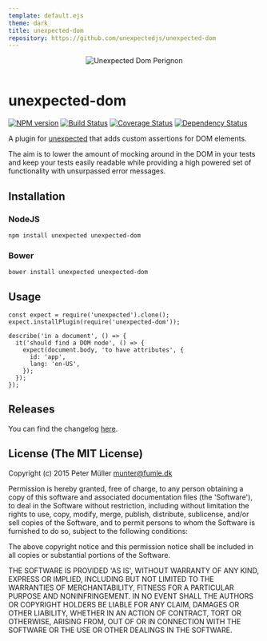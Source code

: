 ```yaml
---
template: default.ejs
theme: dark
title: unexpected-dom
repository: https://github.com/unexpectedjs/unexpected-dom
---
```


<div style="text-align: center; padding-bottom: 16px">
  <img src="https://raw.githubusercontent.com/unexpectedjs/unexpected-dom/master/documentation/unexpectedDom.jpg" alt="Unexpected Dom Perignon">
</div>

# unexpected-dom

[![NPM version](https://badge.fury.io/js/unexpected-dom.svg)](http://badge.fury.io/js/unexpected-dom)
[![Build Status](https://travis-ci.org/unexpectedjs/unexpected-dom.svg?branch=master)](https://travis-ci.org/unexpectedjs/unexpected-dom)
[![Coverage Status](https://img.shields.io/coveralls/unexpectedjs/unexpected-dom.svg?style=flat)](https://coveralls.io/r/unexpectedjs/unexpected-dom?branch=master)
[![Dependency Status](https://david-dm.org/unexpectedjs/unexpected-dom.svg)](https://david-dm.org/unexpectedjs/unexpected-dom)

A plugin for [unexpected](https://unexpectedjs.github.io/) that adds custom assertions for DOM elements.

The aim is to lower the amount of mocking around in the DOM in your tests and keep your tests easily readable while providing a high powered set of functionality with unsurpassed error messages.

## Installation

### NodeJS

```
npm install unexpected unexpected-dom
```

### Bower

```
bower install unexpected unexpected-dom
```

## Usage

```js#evaluate:false
const expect = require('unexpected').clone();
expect.installPlugin(require('unexpected-dom'));

describe('in a document', () => {
  it('should find a DOM node', () => {
    expect(document.body, 'to have attributes', {
      id: 'app',
      lang: 'en-US',
    });
  });
});
```

## Releases

You can find the changelog [here](https://github.com/unexpectedjs/unexpected/blob/master/CHANGELOG.md).

## License (The MIT License)

Copyright (c) 2015 Peter Müller [munter@fumle.dk](mailto:munter@fumle.dk)

Permission is hereby granted, free of charge, to any person obtaining a copy of this software and associated documentation files (the 'Software'), to deal in the Software without restriction, including without limitation the rights to use, copy, modify, merge, publish, distribute, sublicense, and/or sell copies of the Software, and to permit persons to whom the Software is furnished to do so, subject to the following conditions:

The above copyright notice and this permission notice shall be included in all copies or substantial portions of the Software.

THE SOFTWARE IS PROVIDED 'AS IS', WITHOUT WARRANTY OF ANY KIND, EXPRESS OR IMPLIED, INCLUDING BUT NOT LIMITED TO THE WARRANTIES OF MERCHANTABILITY, FITNESS FOR A PARTICULAR PURPOSE AND NONINFRINGEMENT. IN NO EVENT SHALL THE AUTHORS OR COPYRIGHT HOLDERS BE LIABLE FOR ANY CLAIM, DAMAGES OR OTHER LIABILITY, WHETHER IN AN ACTION OF CONTRACT, TORT OR OTHERWISE, ARISING FROM, OUT OF OR IN CONNECTION WITH THE SOFTWARE OR THE USE OR OTHER DEALINGS IN THE SOFTWARE.
